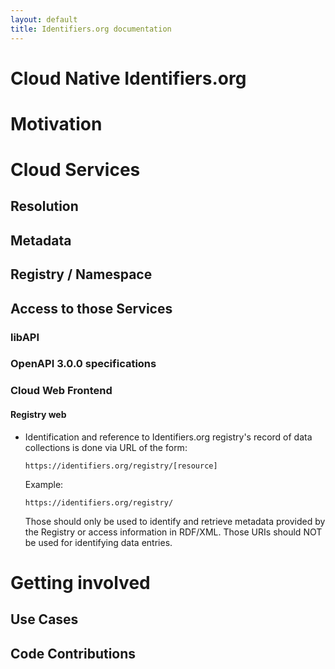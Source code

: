 ```yaml
---
layout: default
title: Identifiers.org documentation
---
```


# Cloud Native Identifiers.org
# Motivation

# Cloud Services

## Resolution

## Metadata

## Registry / Namespace

## Access to those Services

### libAPI

### OpenAPI 3.0.0 specifications

### Cloud Web Frontend

#### Registry web

- Identification and reference to Identifiers.org registry's record of data collections is done via URL of the form:

    `https://identifiers.org/registry/[resource]`

    Example:

    `https://identifiers.org/registry/`

    Those should only be used to identify and retrieve metadata provided by the Registry or access information in RDF/XML. Those URIs should NOT be used for identifying data entries.

# Getting involved

## Use Cases

## Code Contributions
